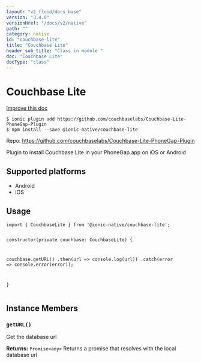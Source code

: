 ```yaml
---
layout: "v2_fluid/docs_base"
version: "3.4.0"
versionHref: "/docs/v2/native"
path: ""
category: native
id: "couchbase-lite"
title: "Couchbase Lite"
header_sub_title: "Class in module "
doc: "Couchbase Lite"
docType: "class"
---
```


<h1 class="api-title">Couchbase Lite</h1>

<a class="improve-v2-docs" href="http://github.com/driftyco/ionic-native/edit/master/src/@ionic-native/plugins/couchbase-lite/index.ts#L1">
  Improve this doc
</a>






<pre><code class="nohighlight">$ ionic plugin add https://github.com/couchbaselabs/Couchbase-Lite-PhoneGap-Plugin
$ npm install --save @ionic-native/couchbase-lite
</code></pre>
<p>Repo:
  <a href="https://github.com/couchbaselabs/Couchbase-Lite-PhoneGap-Plugin">
    https://github.com/couchbaselabs/Couchbase-Lite-PhoneGap-Plugin
  </a>
</p>


<p>Plugin to install Couchbase Lite in your PhoneGap app on iOS or Android</p>




<h2>Supported platforms</h2>
<ul>
  <li>Android</li><li>iOS</li>
</ul>






<h2>Usage</h2>
<pre><code>import { CouchbaseLite } from &#39;@ionic-native/couchbase-lite&#39;;

constructor(private couchbase: CouchbaseLite) {

  couchbase.getURL()
    .then(url =&gt; console.log(url))
    .catch(error =&gt; console.error(error));

}
</code></pre>








<h2>Instance Members</h2>
<h3><a class="anchor" name="getURL" href="#getURL"></a><code>getURL()</code></h3>




Get the database url


<div class="return-value" markdown="1">
  <i class="icon ion-arrow-return-left"></i>
  <b>Returns:</b> <code>Promise&lt;any&gt;</code> Returns a promise that resolves with the local database url
</div>





